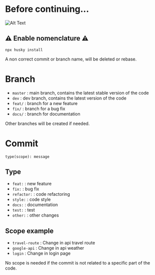 # Before continuing...

![Alt Text](https://tenor.com/view/mio-%E3%83%9F%E3%82%AA-%E3%82%BC%E3%83%8E%E3%83%96%E3%83%AC%E3%82%A4%E3%83%893-xenoblade3-%E3%82%BC%E3%83%8E%E3%83%96%E3%83%AC%E3%82%A4%E3%83%89-gif-25964961.gif)

## ⚠️ Enable nomenclature ⚠️

```
npx husky install
```

A non correct commit or branch name, will be deleted or rebase.

# Branch

-   `master` : main branch, contains the latest stable version of the code
-   `dev` : dev branch, contains the latest version of the code
-   `feat/` : branch for a new feature
-   `fix/` : branch for a bug fix
-   `docs/` : branch for documentation

Other branches will be created if needed.

# Commit

```
type(scope): message
```

## Type

-   `feat:` : new feature
-   `fix:` : bug fix
-   `refactor:` : code refactoring
-   `style:` : code style
-   `docs:` : documentation
-   `test:` : test
-   `other:` : other changes

## Scope example

-   `travel-route` : Change in api travel route
-   `google-api` : Change in api weather
-   `login` : Change in login page

No scope is needed if the commit is not related to a specific part of the code.
